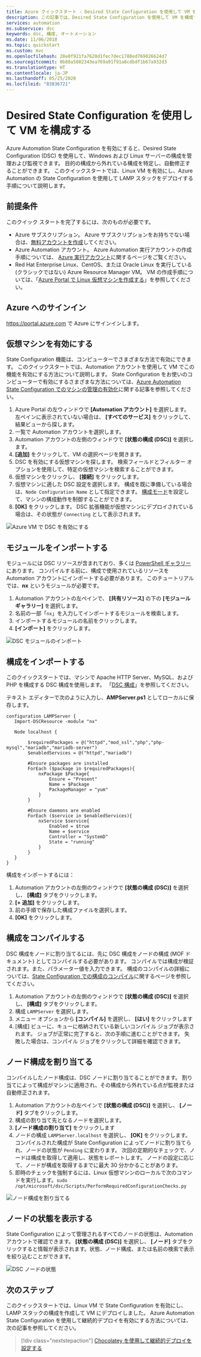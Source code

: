 ```yaml
---
title: Azure クイックスタート - Desired State Configuration を使用して VM を構成する | Microsoft Docs
description: この記事では、Desired State Configuration を使用して VM を構成する方法について説明します。
services: automation
ms.subservice: dsc
keywords: dsc, 構成, オートメーション
ms.date: 11/06/2018
ms.topic: quickstart
ms.custom: mvc
ms.openlocfilehash: 28e8f921fa7620d1fec7dec1788ed769026624d7
ms.sourcegitcommit: 0b80a5802343ea769a91f91a8cdbdf1b67a932d3
ms.translationtype: HT
ms.contentlocale: ja-JP
ms.lasthandoff: 05/25/2020
ms.locfileid: "83836721"
---
```

# <a name="configure-a-vm-with-desired-state-configuration"></a>Desired State Configuration を使用して VM を構成する

Azure Automation State Configuration を有効にすると、Desired State Configuration (DSC) を使用して、Windows および Linux サーバーの構成を管理および監視できます。 目的の構成から外れている構成を特定し、自動修正することができます。 このクイックスタートでは、Linux VM を有効にし、Azure Automation の State Configuration を使用して LAMP スタックをデプロイする手順について説明します。

## <a name="prerequisites"></a>前提条件

このクイック スタートを完了するには、次のものが必要です。

* Azure サブスクリプション。 Azure サブスクリプションをお持ちでない場合は、[無料アカウントを作成](https://azure.microsoft.com/free/)してください。
* Azure Automation アカウント。 Azure Automation 実行アカウントの作成手順については、 [Azure 実行アカウント](automation-sec-configure-azure-runas-account.md)に関するページをご覧ください。
* Red Hat Enterprise Linux、CentOS、または Oracle Linux を実行している (クラシックではない) Azure Resource Manager VM。 VM の作成手順については、「[Azure Portal で Linux 仮想マシンを作成する](../virtual-machines/linux/quick-create-portal.md)」を参照してください。

## <a name="sign-in-to-azure"></a>Azure へのサインイン
https://portal.azure.com で Azure にサインインします。

## <a name="enable-a-virtual-machine"></a>仮想マシンを有効にする

State Configuration 機能は、コンピューターでさまざまな方法で有効にできます。 このクイックスタートでは、Automation アカウントを使用して VM でこの機能を有効にする方法について説明します。 State Configuration をお使いのコンピューターで有効にするさまざまな方法については、[Azure Automation State Configuration でのマシンの管理の有効化](https://docs.microsoft.com/azure/automation/automation-dsc-onboarding)に関する記事を参照してください。

1. Azure Portal の左ウィンドウで **[Automation アカウント]** を選択します。 左ペインに表示されていない場合は、 **[すべてのサービス]** をクリックして、結果ビューから探します。
1. 一覧で Automation アカウントを選択します。
1. Automation アカウントの左側のウィンドウで **[状態の構成 (DSC)]** を選択します。
2. **[追加]** をクリックして、VM の選択ページを開きます。
3. DSC を有効にする仮想マシンを探します。 検索フィールドとフィルター オプションを使用して、特定の仮想マシンを検索することができます。
4. 仮想マシンをクリックし、 **[接続]** をクリックします。
5. 仮想マシンに適した DSC 設定を選択します。 構成を既に準備している場合は、`Node Configuration Name` として指定できます。 [構成モード](https://docs.microsoft.com/powershell/scripting/dsc/managing-nodes/metaConfig)を設定して、マシンの構成動作を制御することができます。
6. **[OK]** をクリックします。 DSC 拡張機能が仮想マシンにデプロイされている場合は、その状態が `Connecting` として表示されます。

![Azure VM で DSC を有効にする](./media/automation-quickstart-dsc-configuration/dsc-onboard-azure-vm.png)

## <a name="import-modules"></a>モジュールをインポートする

モジュールには DSC リソースが含まれており、多くは [PowerShell ギャラリー](https://www.powershellgallery.com)にあります。 コンパイルする前に、構成で使用されているリソースを Automation アカウントにインポートする必要があります。 このチュートリアルでは、**nx** というモジュールが必要です。

1. Automation アカウントの左ペインで、 **[共有リソース]** の下の **[モジュール ギャラリー]** を選択します。
1. 名前の一部「`nx`」を入力してインポートするモジュールを検索します。
1. インポートするモジュールの名前をクリックします。
1. **[インポート]** をクリックします。

![DSC モジュールのインポート](./media/automation-quickstart-dsc-configuration/dsc-import-module-nx.png)

## <a name="import-the-configuration"></a>構成をインポートする

このクイックスタートでは、マシンで Apache HTTP Server、MySQL、および PHP を構成する DSC 構成を使用します。 「[DSC 構成](https://docs.microsoft.com/powershell/scripting/dsc/configurations/configurations)」を参照してください。

テキスト エディターで次のように入力し、**AMPServer.ps1** としてローカルに保存します。

```powershell-interactive
configuration LAMPServer {
   Import-DSCResource -module "nx"

   Node localhost {

        $requiredPackages = @("httpd","mod_ssl","php","php-mysql","mariadb","mariadb-server")
        $enabledServices = @("httpd","mariadb")

        #Ensure packages are installed
        ForEach ($package in $requiredPackages){
            nxPackage $Package{
                Ensure = "Present"
                Name = $Package
                PackageManager = "yum"
            }
        }

        #Ensure daemons are enabled
        ForEach ($service in $enabledServices){
            nxService $service{
                Enabled = $true
                Name = $service
                Controller = "SystemD"
                State = "running"
            }
        }
   }
}
```

構成をインポートするには：

1. Automation アカウントの左側のウィンドウで **[状態の構成 (DSC)]** を選択し、 **[構成]** タブをクリックします。
2. **[+ 追加]** をクリックします。
3. 前の手順で保存した構成ファイルを選択します。
4. **[OK]** をクリックします。

## <a name="compile-a-configuration"></a>構成をコンパイルする

DSC 構成をノードに割り当てるには、先に DSC 構成をノードの構成 (MOF ドキュメント) としてコンパイルする必要があります。 コンパイルでは構成が検証されます。また、パラメーター値を入力できます。 構成のコンパイルの詳細については、[State Configuration での構成のコンパイル](automation-dsc-compile.md)に関するページを参照してください。

1. Automation アカウントの左側のウィンドウで **[状態の構成 (DSC)]** を選択し、 **[構成]** タブをクリックします。
1. 構成 `LAMPServer` を選択します。
1. メニュー オプションから **[コンパイル]** を選択し、 **[はい]** をクリックします
1. [構成] ビューに、キューに格納されている新しいコンパイル ジョブが表示されます。 ジョブが正常に完了すると、次の手順に進むことができます。 失敗した場合は、コンパイル ジョブをクリックして詳細を確認できます。

## <a name="assign-a-node-configuration"></a>ノード構成を割り当てる

コンパイルしたノード構成は、DSC ノードに割り当てることができます。 割り当てによって構成がマシンに適用され、その構成から外れている点が監視または自動修正されます。

1. Automation アカウントの左ペインで **[状態の構成 (DSC)]** を選択し、 **[ノード]** タブをクリックします。
1. 構成の割り当て先となるノードを選択します。
1. **[ノード構成の割り当て]** をクリックします
1. ノードの構成 `LAMPServer.localhost` を選択し、 **[OK]** をクリックします。 コンパイルされた構成が State Configuration によってノードに割り当てられ、ノードの状態が `Pending` に変わります。 次回の定期的なチェックで、ノードは構成を取得して適用し、状態をレポートします。 ノードの設定に応じて、ノードが構成を取得するまでに最大 30 分かかることがあります。 
1. 即時のチェックを強制するには、Linux 仮想マシンのローカルで次のコマンドを実行します。`sudo /opt/microsoft/dsc/Scripts/PerformRequiredConfigurationChecks.py`

![ノード構成を割り当てる](./media/automation-quickstart-dsc-configuration/dsc-assign-node-configuration.png)

## <a name="view-node-status"></a>ノードの状態を表示する

State Configuration によって管理されるすべてのノードの状態は、Automation アカウントで確認できます。 **[状態の構成 (DSC)]** を選択し、 **[ノード]** タブをクリックすると情報が表示されます。状態、ノード構成、または名前の検索で表示を絞り込むことができます。

![DSC ノードの状態](./media/automation-quickstart-dsc-configuration/dsc-node-status.png)

## <a name="next-steps"></a>次のステップ

このクイックスタートでは、Linux VM で State Configuration を有効にし、LAMP スタックの構成を作成して VM にデプロイしました。 Azure Automation State Configuration を使用して継続的デプロイを有効にする方法については、次の記事を参照してください。

> [!div class="nextstepaction"]
> [Chocolatey を使用して継続的デプロイを設定する](./automation-dsc-cd-chocolatey.md)
